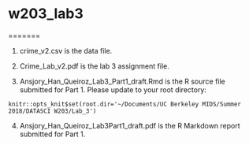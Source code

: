 # w203_lab3
=======

1. crime_v2.csv is the data file.

2. Crime_Lab_v2.pdf is the lab 3 assignment file.

3. Ansjory_Han_Queiroz_Lab3_Part1_draft.Rmd is the R source file submitted for Part 1. Please update to your root directory:

```{r setup, include=FALSE}
knitr::opts_knit$set(root.dir='~/Documents/UC Berkeley MIDS/Summer 2018/DATASCI W203/Lab_3')
```

4. Ansjory_Han_Queiroz_Lab3Part1_draft.pdf is the R Markdown report submitted for Part 1.
